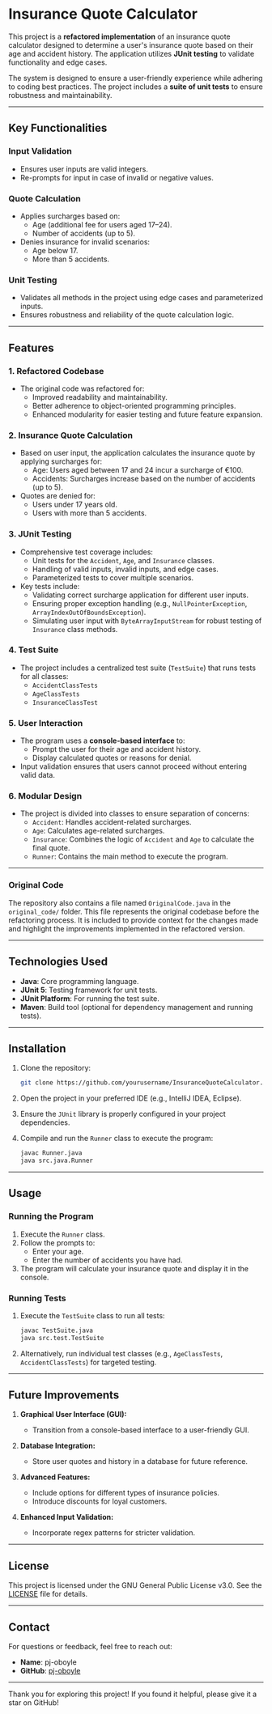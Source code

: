 # Insurance Quote Calculator

This project is a **refactored implementation** of an insurance quote calculator designed to determine a user's insurance quote based on their age and accident history. The application utilizes **JUnit testing** to validate functionality and edge cases. 

The system is designed to ensure a user-friendly experience while adhering to coding best practices. The project includes a **suite of unit tests** to ensure robustness and maintainability.

---

## Key Functionalities

### **Input Validation**
- Ensures user inputs are valid integers.
- Re-prompts for input in case of invalid or negative values.

### **Quote Calculation**
- Applies surcharges based on:
  - Age (additional fee for users aged 17–24).
  - Number of accidents (up to 5).
- Denies insurance for invalid scenarios:
  - Age below 17.
  - More than 5 accidents.

### **Unit Testing**
- Validates all methods in the project using edge cases and parameterized inputs.
- Ensures robustness and reliability of the quote calculation logic.

---

## Features

### **1. Refactored Codebase**
- The original code was refactored for:
  - Improved readability and maintainability.
  - Better adherence to object-oriented programming principles.
  - Enhanced modularity for easier testing and future feature expansion.

### **2. Insurance Quote Calculation**
- Based on user input, the application calculates the insurance quote by applying surcharges for:
  - Age: Users aged between 17 and 24 incur a surcharge of €100.
  - Accidents: Surcharges increase based on the number of accidents (up to 5).
- Quotes are denied for:
  - Users under 17 years old.
  - Users with more than 5 accidents.

### **3. JUnit Testing**
- Comprehensive test coverage includes:
  - Unit tests for the `Accident`, `Age`, and `Insurance` classes.
  - Handling of valid inputs, invalid inputs, and edge cases.
  - Parameterized tests to cover multiple scenarios.
- Key tests include:
  - Validating correct surcharge application for different user inputs.
  - Ensuring proper exception handling (e.g., `NullPointerException`, `ArrayIndexOutOfBoundsException`).
  - Simulating user input with `ByteArrayInputStream` for robust testing of `Insurance` class methods.

### **4. Test Suite**
- The project includes a centralized test suite (`TestSuite`) that runs tests for all classes:
  - `AccidentClassTests`
  - `AgeClassTests`
  - `InsuranceClassTest`

### **5. User Interaction**
- The program uses a **console-based interface** to:
  - Prompt the user for their age and accident history.
  - Display calculated quotes or reasons for denial.
- Input validation ensures that users cannot proceed without entering valid data.

### **6. Modular Design**
- The project is divided into classes to ensure separation of concerns:
  - `Accident`: Handles accident-related surcharges.
  - `Age`: Calculates age-related surcharges.
  - `Insurance`: Combines the logic of `Accident` and `Age` to calculate the final quote.
  - `Runner`: Contains the main method to execute the program.

---

### Original Code
The repository also contains a file named `OriginalCode.java` in the `original_code/` folder. This file represents the original codebase before the refactoring process. It is included to provide context for the changes made and highlight the improvements implemented in the refactored version.

---

## Technologies Used

- **Java**: Core programming language.
- **JUnit 5**: Testing framework for unit tests.
- **JUnit Platform**: For running the test suite.
- **Maven**: Build tool (optional for dependency management and running tests).

---

## Installation

1. Clone the repository:
   ```bash
   git clone https://github.com/yourusername/InsuranceQuoteCalculator.git
   ```

2. Open the project in your preferred IDE (e.g., IntelliJ IDEA, Eclipse).

3. Ensure the `JUnit` library is properly configured in your project dependencies.

4. Compile and run the `Runner` class to execute the program:
   ```bash
   javac Runner.java
   java src.java.Runner
   ```

---

## Usage

### **Running the Program**
1. Execute the `Runner` class.
2. Follow the prompts to:
   - Enter your age.
   - Enter the number of accidents you have had.
3. The program will calculate your insurance quote and display it in the console.

### **Running Tests**
1. Execute the `TestSuite` class to run all tests:
   ```bash
   javac TestSuite.java
   java src.test.TestSuite
   ```
2. Alternatively, run individual test classes (e.g., `AgeClassTests`, `AccidentClassTests`) for targeted testing.

---

## Future Improvements

1. **Graphical User Interface (GUI):**
   - Transition from a console-based interface to a user-friendly GUI.
   
2. **Database Integration:**
   - Store user quotes and history in a database for future reference.

3. **Advanced Features:**
   - Include options for different types of insurance policies.
   - Introduce discounts for loyal customers.

4. **Enhanced Input Validation:**
   - Incorporate regex patterns for stricter validation.

---

## License
This project is licensed under the GNU General Public License v3.0. See the [LICENSE](LICENSE) file for details.

---

## Contact

For questions or feedback, feel free to reach out:

- **Name**: pj-oboyle
- **GitHub**: [pj-oboyle](https://github.com/pj-oboyle)

---

Thank you for exploring this project! If you found it helpful, please give it a star on GitHub!
